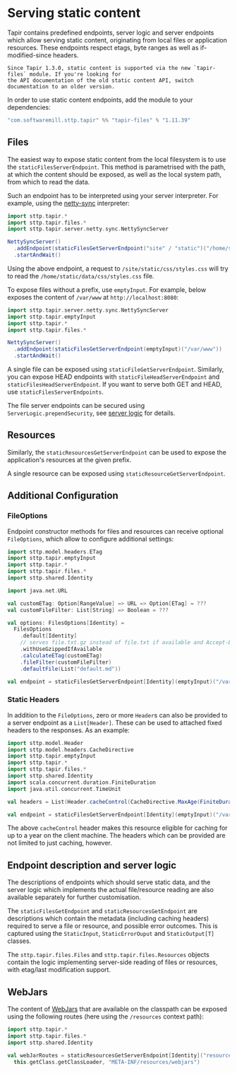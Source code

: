 # Serving static content

Tapir contains predefined endpoints, server logic and server endpoints which allow serving static content, originating
from local files or application resources. These endpoints respect etags, byte ranges as well as if-modified-since headers.

```{note}
Since Tapir 1.3.0, static content is supported via the new `tapir-files` module. If you're looking for
the API documentation of the old static content API, switch documentation to an older version.
```

In order to use static content endpoints, add the module to your dependencies:

```scala
"com.softwaremill.sttp.tapir" %% "tapir-files" % "1.11.39"
```

## Files

The easiest way to expose static content from the local filesystem is to use the `staticFilesServerEndpoint`. This method
is parametrised with the path, at which the content should be exposed, as well as the local system path, from which
to read the data.

Such an endpoint has to be interpreted using your server interpreter. For example, using the [netty-sync](../server/netty.md) interpreter:

```scala
import sttp.tapir.*
import sttp.tapir.files.*
import sttp.tapir.server.netty.sync.NettySyncServer

NettySyncServer()
  .addEndpoint(staticFilesGetServerEndpoint("site" / "static")("/home/static/data"))
  .startAndWait()
```

Using the above endpoint, a request to `/site/static/css/styles.css` will try to read the
`/home/static/data/css/styles.css` file.

To expose files without a prefix, use `emptyInput`. For example, below exposes the content of `/var/www` at 
`http://localhost:8080`:

```scala
import sttp.tapir.server.netty.sync.NettySyncServer
import sttp.tapir.emptyInput
import sttp.tapir.*
import sttp.tapir.files.*

NettySyncServer()
  .addEndpoint(staticFilesGetServerEndpoint(emptyInput)("/var/www"))
  .startAndWait()
```

A single file can be exposed using `staticFileGetServerEndpoint`.
Similarly, you can expose HEAD endpoints with `staticFileHeadServerEndpoint` and `staticFilesHeadServerEndpoint`.
If you want to serve both GET and HEAD, use `staticFilesServerEndpoints`.

The file server endpoints can be secured using `ServerLogic.prependSecurity`, see [server logic](../server/logic.md)
for details.

## Resources

Similarly, the `staticResourcesGetServerEndpoint` can be used to expose the application's resources at the given prefix.

A single resource can be exposed using `staticResourceGetServerEndpoint`.

## Additional Configuration

### FileOptions

Endpoint constructor methods for files and resources can receive optional `FileOptions`, which allow to configure additional settings:

```scala
import sttp.model.headers.ETag
import sttp.tapir.emptyInput
import sttp.tapir.*
import sttp.tapir.files.*
import sttp.shared.Identity

import java.net.URL

val customETag: Option[RangeValue] => URL => Option[ETag] = ???
val customFileFilter: List[String] => Boolean = ???

val options: FilesOptions[Identity] =
  FilesOptions
    .default[Identity]
    // serves file.txt.gz instead of file.txt if available and Accept-Encoding contains "gzip"
    .withUseGzippedIfAvailable
    .calculateETag(customETag)
    .fileFilter(customFileFilter)
    .defaultFile(List("default.md"))

val endpoint = staticFilesGetServerEndpoint[Identity](emptyInput)("/var/www", options)
```

### Static Headers

In addition to the `FileOptions`, zero or more `Header`s  can also be provided to a server endpoint
as a `List[Header]`. These can be used to attached fixed headers to the responses. As an example:

```scala
import sttp.model.Header
import sttp.model.headers.CacheDirective
import sttp.tapir.emptyInput
import sttp.tapir.*
import sttp.tapir.files.*
import sttp.shared.Identity
import scala.concurrent.duration.FiniteDuration
import java.util.concurrent.TimeUnit

val headers = List(Header.cacheControl(CacheDirective.MaxAge(FiniteDuration(365, TimeUnit.DAYS))))

val endpoint = staticFilesGetServerEndpoint[Identity](emptyInput)("/var/www", extraHeaders = headers)
```

The above `cacheControl` header makes this resource eligible for caching for up to a year on the
client machine. The headers which can be provided are not limited to just caching, however.

## Endpoint description and server logic

The descriptions of endpoints which should serve static data, and the server logic which implements the actual
file/resource reading are also available separately for further customisation.

The `staticFilesGetEndpoint` and `staticResourcesGetEndpoint` are descriptions which contain the metadata (including caching headers)
required to serve a file or resource, and possible error outcomes. This is captured using the `StaticInput`,
`StaticErrorOuput` and `StaticOutput[T]` classes.

The `sttp.tapir.files.Files` and `sttp.tapir.files.Resources` objects contain the logic implementing server-side
reading of files or resources, with etag/last modification support.

## WebJars

The content of [WebJars](https://www.webjars.org) that are available on the classpath can be exposed using the
following routes (here using the `/resources` context path):

```scala
import sttp.tapir.*
import sttp.tapir.files.*
import sttp.shared.Identity

val webJarRoutes = staticResourcesGetServerEndpoint[Identity]("resources")(
  this.getClass.getClassLoader, "META-INF/resources/webjars")
```
